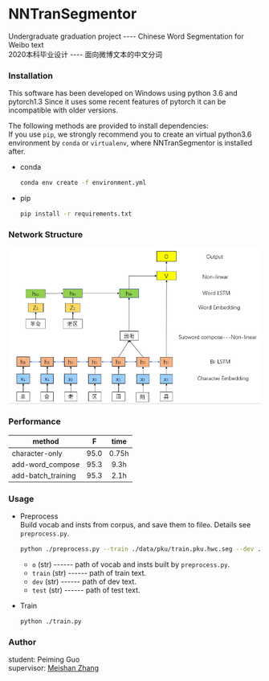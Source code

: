 # NNTranSegmentor
Undergraduate graduation project ---- Chinese Word Segmentation for Weibo text  
2020本科毕业设计 ---- 面向微博文本的中文分词

### Installation
This software has been developed on Windows using python 3.6 and pytorch1.3 Since it uses some recent features of pytorch it can be incompatible with older versions.  

The following methods are provided to install dependencies:  
If you use `pip`, we strongly recommend you to create an virtual python3.6 environment by `conda` or `virtualenv`, where NNTranSegmentor is installed after.
- conda
  ```bash
  conda env create -f environment.yml
  ```
- pip
  ```bash
  pip install -r requirements.txt
  ```

### Network Structure
![](networkV1.0.png)

### Performance
| method | F | time |
| --- | :---: | :---: |
|character-only| 95.0 | 0.75h
|add-word_compose| 95.3 | 9.3h
|add-batch_training| 95.3 | 2.1h


### Usage
- Preprocess  
  Build vocab and insts from corpus, and save them to file`o`. Details see `preprocess.py`.
  ```bash
  python ./preprocess.py --train ./data/pku/train.pku.hwc.seg --dev ./data/pku/dev.pku.hwc.seg --test ./data/pku/test.pku.hwc.seg
  ```
  - `o` (str) ------ path of vocab and insts built by `preprocess.py`.
  - `train` (str) ------ path of train text.
  - `dev` (str) ------ path of dev text.
  - `test` (str) ------ path of test text.

- Train  
  ```bash
  python ./train.py
  ```
 
### Author
student: Peiming Guo  
supervisor: [Meishan Zhang](https://zhangmeishan.github.io/)
